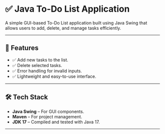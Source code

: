 # ✅ Java To-Do List Application

A simple GUI-based To-Do List application built using Java Swing that allows users to add, delete, and manage tasks efficiently.

---

## 🚀 Features
- ✅ Add new tasks to the list.
- ✅ Delete selected tasks.
- ✅ Error handling for invalid inputs.
- ✅ Lightweight and easy-to-use interface.

---

## 🛠️ Tech Stack
- **Java Swing** – For GUI components.
- **Maven** – For project management.
- **JDK 17** – Compiled and tested with Java 17.

---


